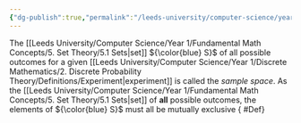 ```yaml
---
{"dg-publish":true,"permalink":"/leeds-university/computer-science/year-1/discrete-mathematics/2-discrete-probability-theory/definitions/sample-space/","tags":["Definition"]}
---
```


The [[Leeds University/Computer Science/Year 1/Fundamental Math Concepts/5. Set Theory/5.1 Sets\|set]] ${\color{blue} S}$ of all possible outcomes for a given [[Leeds University/Computer Science/Year 1/Discrete Mathematics/2. Discrete Probability Theory/Definitions/Experiment\|experiment]] is called the *sample space*. As the [[Leeds University/Computer Science/Year 1/Fundamental Math Concepts/5. Set Theory/5.1 Sets\|set]] of **all** possible outcomes, the elements of ${\color{blue} S}$ must all be mutually exclusive
{ #Def}

